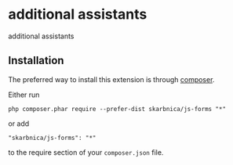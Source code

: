 additional assistants
=====================
additional assistants

Installation
------------

The preferred way to install this extension is through [composer](http://getcomposer.org/download/).

Either run

```
php composer.phar require --prefer-dist skarbnica/js-forms "*"
```

or add

```
"skarbnica/js-forms": "*"
```

to the require section of your `composer.json` file.
